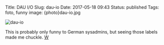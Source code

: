 Title: DAU I/O
Slug: dau-io
Date: 2017-05-18 09:43
Status: published
Tags: foto, funny
image: {photo}dau-io.jpg

![dau-io]({photo}dau-io.jpg "dau-io")

This is probably only funny to German sysadmins, but seeing those labels made me chuckle. [W](https://de.wikipedia.org/wiki/D%C3%BCmmster_anzunehmender_User)
